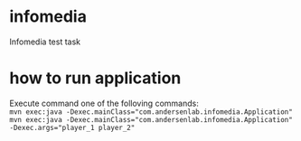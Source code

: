 # infomedia
Infomedia test task

# how to run application
Execute command one of the folloving commands:<br/>
`mvn exec:java -Dexec.mainClass="com.andersenlab.infomedia.Application"`<br/>
`mvn exec:java -Dexec.mainClass="com.andersenlab.infomedia.Application" -Dexec.args="player_1 player_2"`